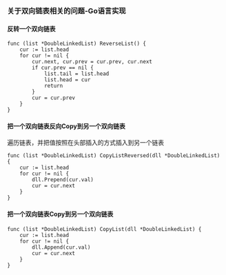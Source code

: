 ### 关于双向链表相关的问题-Go语言实现

#### 反转一个双向链表

```
func (list *DoubleLinkedList) ReverseList() {
	cur := list.head
	for cur != nil {
		cur.next, cur.prev = cur.prev, cur.next
		if cur.prev == nil {
			list.tail = list.head
			list.head = cur
			return
		}
		cur = cur.prev
	}
}
```

#### 把一个双向链表反向Copy到另一个双向链表

遍历链表，并把值按照在头部插入的方式插入到另一个链表  

```
func (list *DoubleLinkedList) CopyListReversed(dll *DoubleLinkedList) {
	cur := list.head
	for cur != nil {
		dll.Prepend(cur.val)
		cur = cur.next
	}
}
```

#### 把一个双向链表Copy到另一个双向链表

```
func (list *DoubleLinkedList) CopyList(dll *DoubleLinkedList) {
	cur := list.head
	for cur != nil {
		dll.Append(cur.val)
		cur = cur.next
	}
}
```
